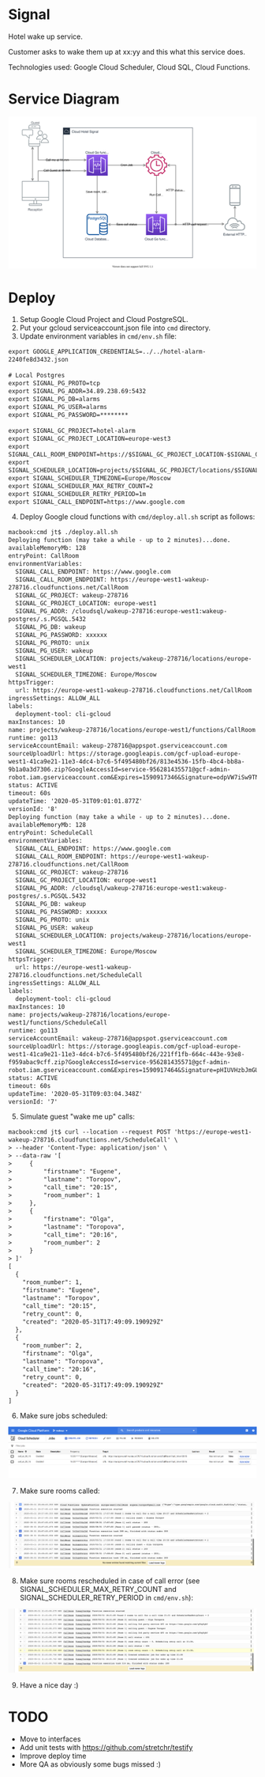 # Signal

Hotel wake up service.

Customer asks to wake them up at xx:yy and this what this service does.

Technologies used: Google Cloud Scheduler, Cloud SQL, Cloud Functions.

# Service Diagram

![](images/diagram.svg)

# Deploy

1. Setup Google Cloud Project and Cloud PostgreSQL.
2. Put your gcloud serviceaccount.json file into `cmd` directory.
3. Update environment variables in `cmd/env.sh` file:

```
export GOOGLE_APPLICATION_CREDENTIALS=../../hotel-alarm-2240fe8d3432.json

# Local Postgres
export SIGNAL_PG_PROTO=tcp
export SIGNAL_PG_ADDR=34.89.238.69:5432
export SIGNAL_PG_DB=alarms
export SIGNAL_PG_USER=alarms
export SIGNAL_PG_PASSWORD=********

export SIGNAL_GC_PROJECT=hotel-alarm
export SIGNAL_GC_PROJECT_LOCATION=europe-west3
export SIGNAL_CALL_ROOM_ENDPOINT=https://$SIGNAL_GC_PROJECT_LOCATION-$SIGNAL_GC_PROJECT.cloudfunctions.net/CallRoom
export SIGNAL_SCHEDULER_LOCATION=projects/$SIGNAL_GC_PROJECT/locations/$SIGNAL_GC_PROJECT_LOCATION
export SIGNAL_SCHEDULER_TIMEZONE=Europe/Moscow
export SIGNAL_SCHEDULER_MAX_RETRY_COUNT=2
export SIGNAL_SCHEDULER_RETRY_PERIOD=1m
export SIGNAL_CALL_ENDPOINT=https://www.google.com
```

4. Deploy Google cloud functions with `cmd/deploy.all.sh` script as follows:

```
macbook:cmd jt$ ./deploy.all.sh
Deploying function (may take a while - up to 2 minutes)...done.
availableMemoryMb: 128
entryPoint: CallRoom
environmentVariables:
  SIGNAL_CALL_ENDPOINT: https://www.google.com
  SIGNAL_CALL_ROOM_ENDPOINT: https://europe-west1-wakeup-278716.cloudfunctions.net/CallRoom
  SIGNAL_GC_PROJECT: wakeup-278716
  SIGNAL_GC_PROJECT_LOCATION: europe-west1
  SIGNAL_PG_ADDR: /cloudsql/wakeup-278716:europe-west1:wakeup-postgres/.s.PGSQL.5432
  SIGNAL_PG_DB: wakeup
  SIGNAL_PG_PASSWORD: xxxxxx
  SIGNAL_PG_PROTO: unix
  SIGNAL_PG_USER: wakeup
  SIGNAL_SCHEDULER_LOCATION: projects/wakeup-278716/locations/europe-west1
  SIGNAL_SCHEDULER_TIMEZONE: Europe/Moscow
httpsTrigger:
  url: https://europe-west1-wakeup-278716.cloudfunctions.net/CallRoom
ingressSettings: ALLOW_ALL
labels:
  deployment-tool: cli-gcloud
maxInstances: 10
name: projects/wakeup-278716/locations/europe-west1/functions/CallRoom
runtime: go113
serviceAccountEmail: wakeup-278716@appspot.gserviceaccount.com
sourceUploadUrl: https://storage.googleapis.com/gcf-upload-europe-west1-41ca9e21-11e3-4dc4-b7c6-5f495480bf26/813e4536-15fb-4bc4-bb8a-9b1a0a3d7306.zip?GoogleAccessId=service-956281435571@gcf-admin-robot.iam.gserviceaccount.com&Expires=1590917346&Signature=odpVW7iSw9TNgi8H0qR2OpJxqs%2Bgn3Rv2fJJ2AOHEBNtH5F6GEHwJNaO%2BhUez%2BHSzwwBS2OjIeWm5F%2BcDXO8Wz0k36QU4gq75omqAgzgRHUN4pp3EFUJBUICX99VawBcRZK6TNwQl4L5s6L8XWS86UWEizP7ObuCZ7YARU5eVeqVpM%2F4OVNf%2FDgGGXvnI7AL%2FyDit3u24ZIrlGiJN0zyO5SydRUnvaRKGS7sfLgQ2hMSXgR1mjpwaCqVZIk810WoYh%2BCzUqaC7Ij%2BZqRv1vgNcJdJHvEy%2FW72lIKaCIto0MerEScu3Icy6OCN%2BccGWLbQAvjhX8QZFlBuQxn9ggdSw%3D%3D
status: ACTIVE
timeout: 60s
updateTime: '2020-05-31T09:01:01.877Z'
versionId: '8'
Deploying function (may take a while - up to 2 minutes)...done.
availableMemoryMb: 128
entryPoint: ScheduleCall
environmentVariables:
  SIGNAL_CALL_ENDPOINT: https://www.google.com
  SIGNAL_CALL_ROOM_ENDPOINT: https://europe-west1-wakeup-278716.cloudfunctions.net/CallRoom
  SIGNAL_GC_PROJECT: wakeup-278716
  SIGNAL_GC_PROJECT_LOCATION: europe-west1
  SIGNAL_PG_ADDR: /cloudsql/wakeup-278716:europe-west1:wakeup-postgres/.s.PGSQL.5432
  SIGNAL_PG_DB: wakeup
  SIGNAL_PG_PASSWORD: xxxxxx
  SIGNAL_PG_PROTO: unix
  SIGNAL_PG_USER: wakeup
  SIGNAL_SCHEDULER_LOCATION: projects/wakeup-278716/locations/europe-west1
  SIGNAL_SCHEDULER_TIMEZONE: Europe/Moscow
httpsTrigger:
  url: https://europe-west1-wakeup-278716.cloudfunctions.net/ScheduleCall
ingressSettings: ALLOW_ALL
labels:
  deployment-tool: cli-gcloud
maxInstances: 10
name: projects/wakeup-278716/locations/europe-west1/functions/ScheduleCall
runtime: go113
serviceAccountEmail: wakeup-278716@appspot.gserviceaccount.com
sourceUploadUrl: https://storage.googleapis.com/gcf-upload-europe-west1-41ca9e21-11e3-4dc4-b7c6-5f495480bf26/221ff1fb-664c-443e-93e8-f959abac9cff.zip?GoogleAccessId=service-956281435571@gcf-admin-robot.iam.gserviceaccount.com&Expires=1590917464&Signature=pHIUVHzbJmGUEnVm121bdkftd7J8nwBpM66ICzVaDRWVXxCpFIkP7CrLApO2KeDS%2F0TD%2F1AYjFZ%2F5Hh3S8vgv8mdLzGoSA93FCr%2FUBFlwQ4vQW2ExTkv%2B2948nzKdocJXLOMXm7%2FeNQaNhaieQg%2BaLlK2QnUnAeQLsZMnYaPxQ3YoszVb4Q0gGdMfvUAVCGzQymtXQ%2FwprCqg3XsGSwcWStyzKNSUyjN7smNxGTOKki8yBHp2N6WTER0K93LRhxI9TvVxv3XL0OAkaKRzgQEsvGO7KlK14M6UtssxB71edMPpYpLZi%2BwkrowQS6kvEBFbEv5ZOyTDnYRVdiyO7jEUg%3D%3D
status: ACTIVE
timeout: 60s
updateTime: '2020-05-31T09:03:04.348Z'
versionId: '7'
```

5. Simulate guest "wake me up" calls:

```
macbook:cmd jt$ curl --location --request POST 'https://europe-west1-wakeup-278716.cloudfunctions.net/ScheduleCall' \
> --header 'Content-Type: application/json' \
> --data-raw '[
>     {
>         "firstname": "Eugene",
>         "lastname": "Toropov",
>         "call_time": "20:15",
>         "room_number": 1
>     },
>     {
>         "firstname": "Olga",
>         "lastname": "Toropova",
>         "call_time": "20:16",
>         "room_number": 2
>     }
> ]'
[
  {
    "room_number": 1,
    "firstname": "Eugene",
    "lastname": "Toropov",
    "call_time": "20:15",
    "retry_count": 0,
    "created": "2020-05-31T17:49:09.190929Z"
  },
  {
    "room_number": 2,
    "firstname": "Olga",
    "lastname": "Toropova",
    "call_time": "20:16",
    "retry_count": 0,
    "created": "2020-05-31T17:49:09.190929Z"
  }
]
```

6. Make sure jobs scheduled:

![](images/jobs.png)

7. Make sure rooms called:

![](images/calls.png)

8. Make sure rooms rescheduled in case of call error (see SIGNAL_SCHEDULER_MAX_RETRY_COUNT and SIGNAL_SCHEDULER_RETRY_PERIOD in `cmd/env.sh`):

![](images/retry.png)

9. Have a nice day :)

# TODO

- Move to interfaces
- Add unit tests with https://github.com/stretchr/testify
- Improve deploy time
- More QA as obviously some bugs missed :)
